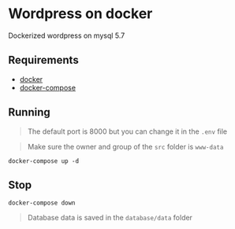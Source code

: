 # Wordpress on docker

Dockerized wordpress on mysql 5.7

## Requirements

- [docker](https://docs.docker.com/install/)
- [docker-compose](https://docs.docker.com/compose/install/)

## Running

> The default port is 8000 but you can change it in the `.env` file

> Make sure the owner and group of the `src` folder is `www-data`

```
docker-compose up -d
```

## Stop

```
docker-compose down
```

> Database data is saved in the `database/data` folder
